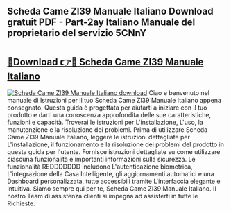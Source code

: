 ## Scheda Came Zl39 Manuale Italiano Download gratuit PDF - Part-2ay Italiano Manuale del proprietario del servizio 5CNnY

# <h2><a href="http://dfda9j2.blite.top/?on=Scheda+Came+Zl39+Manuale+Italiano">🔗Download 👉🔴 Scheda Came Zl39 Manuale Italiano</a></h2>

[![Scheda Came Zl39 Manuale Italiano download](https://i.imgur.com/lujVjoI.png)](http://dfda9j2.blite.top/?on=Scheda+Came+Zl39+Manuale+Italiano)
Ciao e benvenuto nel manuale di Istruzioni per il tuo Scheda Came Zl39 Manuale Italiano appena consegnato. Questa guida è progettata per aiutarti a iniziare con il tuo prodotto e darti una conoscenza approfondita delle sue caratteristiche, funzioni e capacità. Troverai le istruzioni per L'installazione, L'uso, la manutenzione e la risoluzione dei problemi. Prima di utilizzare Scheda Came Zl39 Manuale Italiano, leggere le istruzioni dettagliate per L'installazione, il funzionamento e la risoluzione dei problemi del prodotto in questa guida per l'utente. Fornisce istruzioni dettagliate su come utilizzare ciascuna funzionalità e importanti informazioni sulla sicurezza. Le funzionalità REDDDDDDD includono L'autenticazione biometrica, L'integrazione della Casa Intelligente, gli aggiornamenti automatici e una Dashboard personalizzata, tutte accessibili tramite L'interfaccia elegante e intuitiva. Siamo sempre qui per te, Scheda Came Zl39 Manuale Italiano. Il nostro Team di assistenza clienti si impegna ad assisterti in tutte le Richieste.
